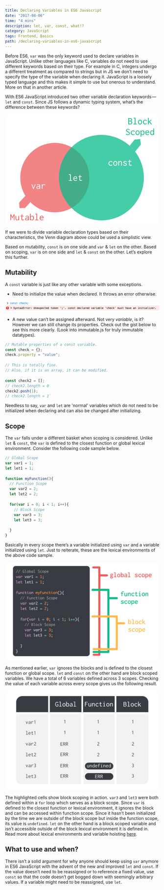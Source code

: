 ```yaml
---
title: Declaring Variables in ES6 Javascript
date: "2017-08-06"
time: "4 mins"
description: let, var, const, what!?
category: JavaScript
tags: Frontend, Basics
path: /declaring-variables-in-es6-javascript
---
```


Before ES6, `var` was the only keyword used to declare variables in JavaScript.
Unlike other languages like C, variables do not need to use different keywords
based on their type. For example in C, integers undergo a different treatment
as compared to strings but in JS we don’t need to specify the type of the
variable when declaring it. JavaScript is a loosely typed language and this
makes it simple to use but onerous to understand. More on that in another
article.

With ES6 JavaScript introduced two other variable declaration keywords —`let`
and `const`. Since JS follows a dynamic typing system, what’s the difference
between these keywords?

![Venn Diagram](../images/2017-08-06-declaring-variables-in-es6-javascript/declaring_variables_venn_diagram.png)

If we were to divide variable declaration types based on their characteristics,
the Venn diagram above could be used a simplistic view.

Based on mutability, `const` is on one side and `var` & `let` on the other.
Based on scoping, `var` is on one side and `let` & `const` on the other. Let’s
explore this further.

## Mutability

A `const` variable is just like any other variable with some exceptions.

-   Need to initialize the value when declared. It throws an error otherwise.

![Syntax Error](../images/2017-08-06-declaring-variables-in-es6-javascript/declaring_variables_const_error.png)

-   A new value can’t be assigned afterward. Not very _variable_, is it?
    However we can still change its properties. Check out the gist below to see
    this more clearly. (Look into immutable.js for truly immutable datatypes).

```js
// Mutable properties of a const variable.
const check = {};
check.property = "value";

// This is totally fine.
// Also, if it is an array, it can be modified.

const check2 = [];
// check2.length = 0
check2.push(1);
// check2.length = 1`
```

Needless to say, `var` and `let` are 'normal' variables which do not need to be
initialized when declaring and can also be changed after initializing.

## Scope

The `var` falls under a different basket when scoping is considered. Unlike
`let` & `const`, the `var` is defined to the closest function or global lexical
environment. Consider the following code sample below.

```js
// Global Scope
var var1 = 1;
let let1 = 1;

function myFunction(){
  // Function Scope
  var var2 = 2;
  let let2 = 2;

  for(var i = 0; i < 1; i++){
    // Block Scope
    var var3 = 3;
    let let3 = 3;

  }
}
```

Basically in every scope there’s a variable initialized using `var` and
a variable initialized using `let`. Just to reiterate, these are the lexical
environments of the above code sample.

![Scopes](../images/2017-08-06-declaring-variables-in-es6-javascript/declaring_variables_scopes.png)

As mentioned earlier, `var` ignores the blocks and is defined to the closest
function or global scope. `let` and `const` on the other hand are block scoped
variables. We have a total of 6 variables defined across 3 scopes. Checking the
value of each variable across every scope gives us the following result.

![table of variables](../images/2017-08-06-declaring-variables-in-es6-javascript/declaring_variables_table.png)

The highlighted cells show block scoping in action. `var3` and `let3` were both
defined within a `for` loop which serves as a block scope. Since `var` is
defined to the closest function or lexical environment, it ignores the block
and can be accessed within function scope. Since it hasn’t been initialized by
the time we are outside of the block scope but inside the function scope, its
value is `undefined`. `let` on the other hand is a block scoped variable and
isn’t accessible outside of the block lexical environment it is defined in.
Read more about lexical environments and variable hoisting [here](/hoisting-in-javascript/).

## What to use and when?

There isn’t a solid argument for why anyone should keep using `var` anymore in
ES6 JavaScript with the advent of the new and improved `let` and `const`.
If the value doesn’t need to be reassigned or to reference a fixed value, use
`const` so that the code doesn’t get bogged down with seemingly arbitrary
values. If a variable might need to be reassigned, use `let`.
